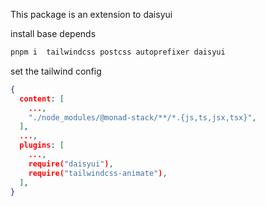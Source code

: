 This package is an extension to daisyui

install base depends

```bash
pnpm i  tailwindcss postcss autoprefixer daisyui
```

set the tailwind config

```json
{
  content: [
    ...,
    "./node_modules/@monad-stack/**/*.{js,ts,jsx,tsx}",
  ],
  ...,
  plugins: [
    ...,
    require("daisyui"),
    require("tailwindcss-animate"),
  ],
}

```
